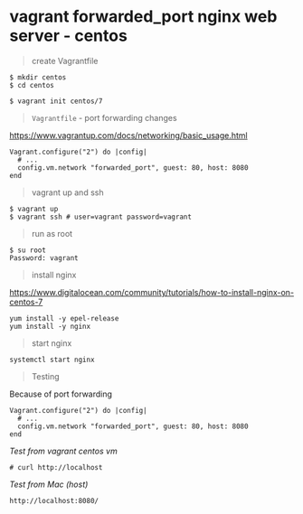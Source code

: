# vagrant forwarded_port nginx web server - centos

> create Vagrantfile

```
$ mkdir centos
$ cd centos

$ vagrant init centos/7
```

> `Vagrantfile` - port forwarding changes

https://www.vagrantup.com/docs/networking/basic_usage.html

```
Vagrant.configure("2") do |config|
  # ...
  config.vm.network "forwarded_port", guest: 80, host: 8080
end
```

> vagrant up and ssh

```
$ vagrant up
$ vagrant ssh # user=vagrant password=vagrant
```

> run as root

```
$ su root
Password: vagrant
```

> install nginx

https://www.digitalocean.com/community/tutorials/how-to-install-nginx-on-centos-7

```
yum install -y epel-release
yum install -y nginx
```

> start nginx

```
systemctl start nginx
```

> Testing

Because of port forwarding

```
Vagrant.configure("2") do |config|
  # ...
  config.vm.network "forwarded_port", guest: 80, host: 8080
end
```

*Test from vagrant centos vm*

```
# curl http://localhost
```

*Test from Mac (host)*

```
http://localhost:8080/
```
